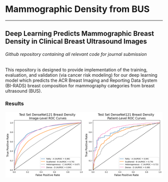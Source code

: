 # Mammographic Density from BUS
---
## Deep Learning Predicts Mammographic Breast Density in Clinical Breast Ultrasound Images 
###### Github repository containing all relevant code for journal submission 
This repository is designed to provide implementation of the training, evaluation, and validation (via cancer risk modeling) for our deep learning model which predicts the ACR Breast Imaging and Reporting Data System (BI-RADS) breast composition for mammography categories from breast ultrasound (BUS).  

### Results
![AUROC Performance Plot](images/auroc_plot.png)
